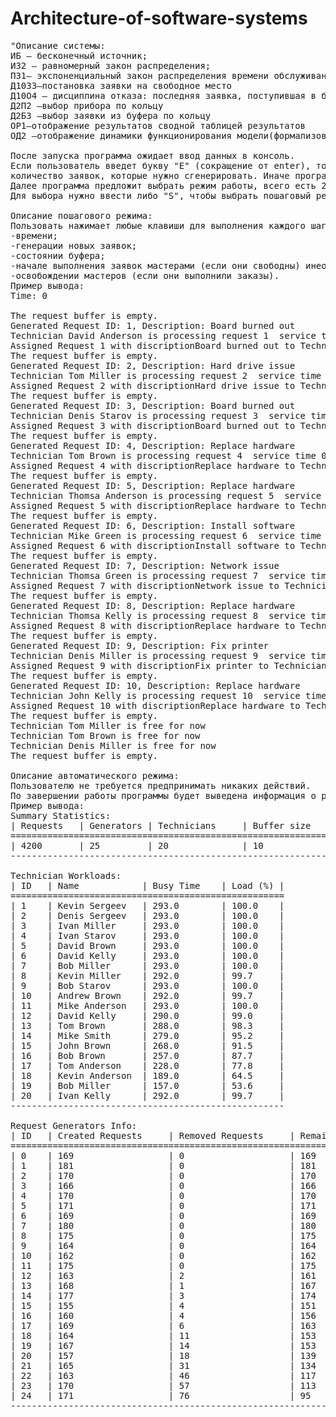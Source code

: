 # Architecture-of-software-systems
<pre>
"Описание системы:
ИБ — бесконечный источник;
ИЗ2 — равномерный закон распределения;
ПЗ1— экспоненциальный закон распределения времени обслуживания 
Д1033—постановка заявки на свободное место
Д10О4 — дисциплина отказа: последняя заявка, поступившая в буфер
Д2П2 —выбор прибора по кольцу
Д2Б3 —выбор заявки из буфера по кольцу
ОР1—отображение результатов сводной таблицей результатов
ОД2 —отображение динамики функционирования модели(формализованная схема модели, текущее состояние)

После запуска программа ожидает ввод данных в консоль. 
Если пользователь введет букву "E" (сокращение от enter), то программа запросит: вместимость буфера, количество мастеров (приборов), 
количество заявок, которые нужно сгенерировать. Иначе программа будет работать на изначальных данных. 
Далее программа предложит выбрать режим работы, всего есть 2:"S" (сокращение от step-by-step), "A" (сокращение от automatic). 
Для выбора нужно ввести либо "S", чтобы выбрать пошаговый режим, либо "A" для выполнения моделирования в автоматическом режиме.

Описание пошагового режима:
Пользовать нажимает любые клавиши для выполнения каждого шага, при этом в консоли будет выводиться информация о:
-времени;
-генерации новых заявок;
-состоянии буфера;
-начале выполнения заявок мастерами (если они свободны) инеобходимое время для выполнения заказа;
-освобождении мастеров (если они выполнили заказы).
Пример вывода:
Time: 0

The request buffer is empty.
Generated Request ID: 1, Description: Board burned out
Technician David Anderson is processing request 1  service time 1.2606368677703026
Assigned Request 1 with discriptionBoard burned out to Technician David Anderson
The request buffer is empty.
Generated Request ID: 2, Description: Hard drive issue
Technician Tom Miller is processing request 2  service time 0.44689456925887033
Assigned Request 2 with discriptionHard drive issue to Technician Tom Miller
The request buffer is empty.
Generated Request ID: 3, Description: Board burned out
Technician Denis Starov is processing request 3  service time 3.1236723289914945
Assigned Request 3 with discriptionBoard burned out to Technician Denis Starov
The request buffer is empty.
Generated Request ID: 4, Description: Replace hardware
Technician Tom Brown is processing request 4  service time 0.5233351293547819
Assigned Request 4 with discriptionReplace hardware to Technician Tom Brown
The request buffer is empty.
Generated Request ID: 5, Description: Replace hardware
Technician Thomsa Anderson is processing request 5  service time 1.7947366630071515
Assigned Request 5 with discriptionReplace hardware to Technician Thomsa Anderson
The request buffer is empty.
Generated Request ID: 6, Description: Install software
Technician Mike Green is processing request 6  service time 1.6835965384516283
Assigned Request 6 with discriptionInstall software to Technician Mike Green
The request buffer is empty.
Generated Request ID: 7, Description: Network issue
Technician Thomsa Green is processing request 7  service time 1.7056116424258192
Assigned Request 7 with discriptionNetwork issue to Technician Thomsa Green
The request buffer is empty.
Generated Request ID: 8, Description: Replace hardware
Technician Thomsa Kelly is processing request 8  service time 1.5552405493285653
Assigned Request 8 with discriptionReplace hardware to Technician Thomsa Kelly
The request buffer is empty.
Generated Request ID: 9, Description: Fix printer
Technician Denis Miller is processing request 9  service time 0.4417131828387626
Assigned Request 9 with discriptionFix printer to Technician Denis Miller
The request buffer is empty.
Generated Request ID: 10, Description: Replace hardware
Technician John Kelly is processing request 10  service time 1.794281824882973
Assigned Request 10 with discriptionReplace hardware to Technician John Kelly
The request buffer is empty.
Technician Tom Miller is free for now
Technician Tom Brown is free for now
Technician Denis Miller is free for now
The request buffer is empty.

Описание автоматического режима:
Пользователю не требуется предпринимать никаких действий. 
По завершении работы программы будет выведена информация о работе модели.
Пример вывода:
Summary Statistics:
| Requests   | Generators | Technicians     | Buffer size     | Time in system  | Rejection probability     | Average workload     | Uniform distribution law:  Left boundary   | Right boundary  |
===================================================================================================================================================================================================
| 4200       | 25         | 20              | 10              | 293             | 6.50                      | 93.33                |                            0               | 2               |
---------------------------------------------------------------------------------------------------------------------------------------------------------------------------------------------------

Technician Workloads:
| ID   | Name            | Busy Time    | Load (%) |
====================================================
| 1    | Kevin Sergeev   | 293.0        | 100.0    |
| 2    | Denis Sergeev   | 293.0        | 100.0    |
| 3    | Ivan Miller     | 293.0        | 100.0    |
| 4    | Ivan Starov     | 293.0        | 100.0    |
| 5    | David Brown     | 293.0        | 100.0    |
| 6    | David Kelly     | 293.0        | 100.0    |
| 7    | Bob Miller      | 293.0        | 100.0    |
| 8    | Kevin Miller    | 292.0        | 99.7     |
| 9    | Bob Starov      | 293.0        | 100.0    |
| 10   | Andrew Brown    | 292.0        | 99.7     |
| 11   | Mike Anderson   | 293.0        | 100.0    |
| 12   | David Kelly     | 290.0        | 99.0     |
| 13   | Tom Brown       | 288.0        | 98.3     |
| 14   | Mike Smith      | 279.0        | 95.2     |
| 15   | John Brown      | 268.0        | 91.5     |
| 16   | Bob Brown       | 257.0        | 87.7     |
| 17   | Tom Anderson    | 228.0        | 77.8     |
| 18   | Kevin Anderson  | 189.0        | 64.5     |
| 19   | Bob Miller      | 157.0        | 53.6     |
| 20   | Ivan Kelly      | 292.0        | 99.7     |
----------------------------------------------------

Request Generators Info:
| ID   | Created Requests     | Removed Requests     | Remaining Reque | Rejection Proba      |
===============================================================================================
| 0    | 169                  | 0                    | 169             | 0.00                 |
| 1    | 181                  | 0                    | 181             | 0.00                 |
| 2    | 170                  | 0                    | 170             | 0.00                 |
| 3    | 166                  | 0                    | 166             | 0.00                 |
| 4    | 170                  | 0                    | 170             | 0.00                 |
| 5    | 171                  | 0                    | 171             | 0.00                 |
| 6    | 169                  | 0                    | 169             | 0.00                 |
| 7    | 180                  | 0                    | 180             | 0.00                 |
| 8    | 175                  | 0                    | 175             | 0.00                 |
| 9    | 164                  | 0                    | 164             | 0.00                 |
| 10   | 162                  | 0                    | 162             | 0.00                 |
| 11   | 175                  | 0                    | 175             | 0.00                 |
| 12   | 163                  | 2                    | 161             | 1.23                 |
| 13   | 168                  | 1                    | 167             | 0.60                 |
| 14   | 177                  | 3                    | 174             | 1.69                 |
| 15   | 155                  | 4                    | 151             | 2.58                 |
| 16   | 160                  | 4                    | 156             | 2.50                 |
| 17   | 169                  | 6                    | 163             | 3.55                 |
| 18   | 164                  | 11                   | 153             | 6.71                 |
| 19   | 167                  | 14                   | 153             | 8.38                 |
| 20   | 157                  | 18                   | 139             | 11.46                |
| 21   | 165                  | 31                   | 134             | 18.79                |
| 22   | 163                  | 46                   | 117             | 28.22                |
| 23   | 170                  | 57                   | 113             | 33.53                |
| 24   | 171                  | 76                   | 95              | 44.44                |
-----------------------------------------------------------------------------------------------
</pre>
